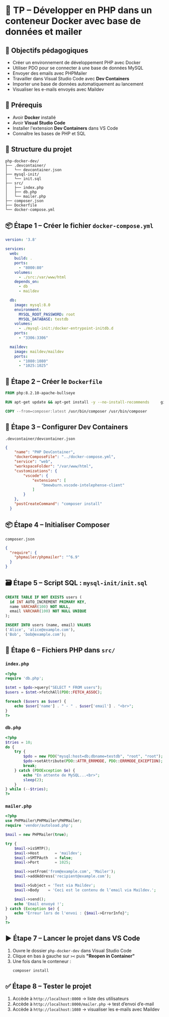 # 🚀 TP – Développer en PHP dans un conteneur Docker avec base de données et mailer

## 🎯 Objectifs pédagogiques

- Créer un environnement de développement PHP avec Docker
- Utiliser PDO pour se connecter à une base de données MySQL
- Envoyer des emails avec PHPMailer
- Travailler dans Visual Studio Code avec **Dev Containers**
- Importer une base de données automatiquement au lancement
- Visualiser les e-mails envoyés avec Maildev

## 🔧 Prérequis

- Avoir **Docker** installé
- Avoir **Visual Studio Code**
- Installer l'extension **Dev Containers** dans VS Code
- Connaître les bases de PHP et SQL

## 📁 Structure du projet

```
php-docker-dev/
├── .devcontainer/
│   └── devcontainer.json
├── mysql-init/
│   └── init.sql
├── src/
│   ├── index.php
│   ├── db.php
│   └── mailer.php
├── composer.json
├── Dockerfile
└── docker-compose.yml
```

## 📦 Étape 1 – Créer le fichier `docker-compose.yml`

```yaml
version: '3.8'

services:
  web:
    build: .
    ports:
      - "8000:80"
    volumes:
      - ./src:/var/www/html
    depends_on:
      - db
      - maildev

  db:
    image: mysql:8.0
    environment:
      MYSQL_ROOT_PASSWORD: root
      MYSQL_DATABASE: testdb
    volumes:
      - ./mysql-init:/docker-entrypoint-initdb.d
    ports:
      - "3306:3306"

  maildev:
    image: maildev/maildev
    ports:
      - "1080:1080"
      - "1025:1025"
```

## 🐘 Étape 2 – Créer le `Dockerfile`

```dockerfile
FROM php:8.2.10-apache-bullseye

RUN apt-get update && apt-get install -y --no-install-recommends     git     unzip     zip     libpq-dev     libzip-dev     && docker-php-ext-install zip pdo pdo_mysql     && apt-get clean && rm -rf /var/lib/apt/lists/*

COPY --from=composer:latest /usr/bin/composer /usr/bin/composer
```

## 🐳 Étape 3 – Configurer Dev Containers

`.devcontainer/devcontainer.json`

```json
{
    "name": "PHP DevContainer",
    "dockerComposeFile": "../docker-compose.yml",
    "service": "web",
    "workspaceFolder": "/var/www/html",
    "customizations": {
        "vscode": {
            "extensions": [
                "bmewburn.vscode-intelephense-client"
            ]
        }
    },
    "postCreateCommand": "composer install"
  }
```

## 📦 Étape 4 – Initialiser Composer

`composer.json`

```json
{
  "require": {
    "phpmailer/phpmailer": "^6.9"
  }
}
```

## 🗃️ Étape 5 – Script SQL : `mysql-init/init.sql`

```sql
CREATE TABLE IF NOT EXISTS users (
  id INT AUTO_INCREMENT PRIMARY KEY,
  name VARCHAR(100) NOT NULL,
  email VARCHAR(100) NOT NULL UNIQUE
);

INSERT INTO users (name, email) VALUES
('Alice', 'alice@example.com'),
('Bob', 'bob@example.com');
```

## 🧠 Étape 6 – Fichiers PHP dans `src/`

### `index.php`

```php
<?php
require 'db.php';

$stmt = $pdo->query("SELECT * FROM users");
$users = $stmt->fetchAll(PDO::FETCH_ASSOC);

foreach ($users as $user) {
    echo $user['name'] . " - " . $user['email'] . "<br>";
}
?>
```

### `db.php`

```php
<?php
$tries = 10;
do {
    try {
        $pdo = new PDO("mysql:host=db;dbname=testdb", "root", "root");
        $pdo->setAttribute(PDO::ATTR_ERRMODE, PDO::ERRMODE_EXCEPTION);
        break;
    } catch (PDOException $e) {
        echo "En attente de MySQL...<br>";
        sleep(2);
    }
} while (--$tries);
?>
```

### `mailer.php`

```php
<?php
use PHPMailer\PHPMailer\PHPMailer;
require 'vendor/autoload.php';

$mail = new PHPMailer(true);

try {
    $mail->isSMTP();
    $mail->Host       = 'maildev';
    $mail->SMTPAuth   = false;
    $mail->Port       = 1025;

    $mail->setFrom('from@example.com', 'Mailer');
    $mail->addAddress('recipient@example.com');

    $mail->Subject = 'Test via Maildev';
    $mail->Body    = 'Ceci est le contenu de l’email via Maildev.';

    $mail->send();
    echo 'Email envoyé !';
} catch (Exception $e) {
    echo "Erreur lors de l'envoi : {$mail->ErrorInfo}";
}
?>
```

## ▶️ Étape 7 – Lancer le projet dans VS Code

1. Ouvre le dossier `php-docker-dev` dans Visual Studio Code
2. Clique en bas à gauche sur `><` puis **"Reopen in Container"**
3. Une fois dans le conteneur :
   ```bash
   composer install
   ```

## ✅ Étape 8 – Tester le projet

1. Accède à `http://localhost:8000` → liste des utilisateurs
2. Accède à `http://localhost:8000/mailer.php` → test d’envoi d’e-mail
3. Accède à `http://localhost:1080` → visualiser les e-mails avec Maildev

